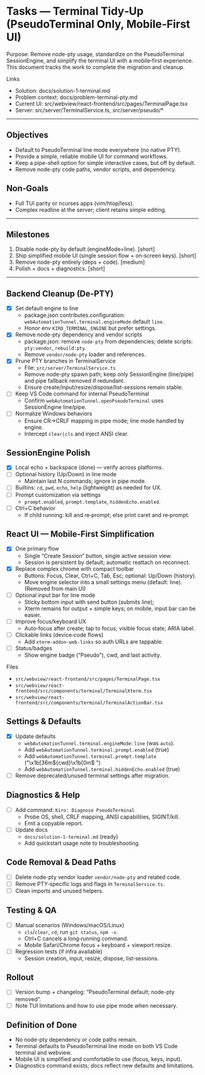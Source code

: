 # Tasks — Terminal Tidy‑Up (PseudoTerminal Only, Mobile‑First UI)

Purpose: Remove node-pty usage, standardize on the PseudoTerminal SessionEngine, and simplify the terminal UI with a mobile‑first experience. This document tracks the work to complete the migration and cleanup.

Links
- Solution: docs/solution-1-terminal.md
- Problem context: docs/problem-terminal-pty.md
- Current UI: src/webview/react-frontend/src/pages/TerminalPage.tsx
- Server: src/server/TerminalService.ts, src/server/pseudo/*

---

## Objectives

- Default to PseudoTerminal line mode everywhere (no native PTY).
- Provide a simple, reliable mobile UI for command workflows.
- Keep a pipe-shell option for simple interactive cases, but off by default.
- Remove node-pty code paths, vendor scripts, and dependency.

## Non‑Goals

- Full TUI parity or ncurses apps (vim/htop/less).
- Complex readline at the server; client retains simple editing.

---

## Milestones

1) Disable node-pty by default (engineMode=line). [short]
2) Ship simplified mobile UI (single session flow + on‑screen keys). [short]
3) Remove node-pty entirely (deps + code). [medium]
4) Polish + docs + diagnostics. [short]

---

## Backend Cleanup (De‑PTY)

- [x] Set default engine to line
  - package.json contributes.configuration: `webAutomationTunnel.terminal.engineMode` default `line`.
  - Honor env `KIRO_TERMINAL_ENGINE` but prefer settings.
- [x] Remove node-pty dependency and vendor scripts
  - package.json: remove `node-pty` from dependencies; delete scripts: `pty:vendor`, `rebuild:pty`.
  - Remove `vendor/node-pty` loader and references.
- [x] Prune PTY branches in TerminalService
  - File: `src/server/TerminalService.ts`
  - Remove node-pty spawn path; keep only SessionEngine (line/pipe) and pipe fallback removed if redundant.
  - Ensure create/input/resize/dispose/list-sessions remain stable.
- [ ] Keep VS Code command for internal PseudoTerminal
  - Confirm `webAutomationTunnel.openPseudoTerminal` uses SessionEngine line/pipe.
- [ ] Normalize Windows behaviors
  - Ensure CR→CRLF mapping in pipe mode; line mode handled by engine.
  - Intercept `clear|cls` and inject ANSI clear.

## SessionEngine Polish

- [x] Local echo + backspace (done) — verify across platforms.
- [ ] Optional history (Up/Down) in line mode
  - Maintain last N commands; ignore in pipe mode.
- [ ] Builtins: `cd`, `pwd`, `echo`, `help` (lightweight) as needed for UX.
- [ ] Prompt customization via settings
  - `prompt.enabled`, `prompt.template`, `hiddenEcho.enabled`.
- [ ] Ctrl+C behavior
  - If child running: kill and re‑prompt; else print caret and re‑prompt.

## React UI — Mobile‑First Simplification

- [x] One primary flow
  - Single “Create Session” button, single active session view.
  - Session is persistent by default; automatic reattach on reconnect.
- [x] Replace complex chrome with compact toolbar
  - Buttons: Focus, Clear, Ctrl+C, Tab, Esc; optional: Up/Down (history).
  - Move engine selector into a small settings menu (default: line). (Removed from main UI)
- [ ] Optional input bar for line mode
  - Sticky bottom input with send button (submits line);
  - Xterm remains for output + simple keys; on mobile, input bar can be easier.
- [ ] Improve focus/keyboard UX
  - Auto‑focus after create; tap to focus; visible focus state; ARIA label.
- [ ] Clickable links (device‑code flows)
  - Add `xterm-addon-web-links` so auth URLs are tappable.
- [ ] Status/badges
  - Show engine badge (“Pseudo”), cwd, and last activity.

Files
- `src/webview/react-frontend/src/pages/TerminalPage.tsx`
- `src/webview/react-frontend/src/components/terminal/TerminalXterm.tsx`
- `src/webview/react-frontend/src/components/terminal/TerminalActionBar.tsx`

## Settings & Defaults

- [x] Update defaults
  - `webAutomationTunnel.terminal.engineMode`: `line` (was `auto`).
  - Add `webAutomationTunnel.terminal.prompt.enabled` (true)
  - Add `webAutomationTunnel.terminal.prompt.template` ("\x1b[36m${cwd}\x1b[0m$ ")
  - Add `webAutomationTunnel.terminal.hiddenEcho.enabled` (true)
- [ ] Remove deprecated/unused terminal settings after migration.

## Diagnostics & Help

- [ ] Add command: `Kiro: Diagnose PseudoTerminal`
  - Probe OS, shell, CRLF mapping, ANSI capabilities, SIGINT/kill.
  - Emit a copyable report.
- [ ] Update docs
  - `docs/solution-1-terminal.md` (ready)
  - Add quickstart usage note to troubleshooting.

## Code Removal & Dead Paths

- [ ] Delete node-pty vendor loader `vendor/node-pty` and related code.
- [ ] Remove PTY‑specific logs and flags in `TerminalService.ts`.
- [ ] Clean imports and unused helpers.

## Testing & QA

- [ ] Manual scenarios (Windows/macOS/Linux)
  - `cls`/`clear`, `cd`, run `git status`, `npm -v`.
  - Ctrl+C cancels a long‑running command.
  - Mobile Safari/Chrome focus + keyboard + viewport resize.
- [ ] Regression tests (if infra available)
  - Session creation, input, resize, dispose, list‑sessions.

## Rollout

- [ ] Version bump + changelog: “PseudoTerminal default; node-pty removed”.
- [ ] Note TUI limitations and how to use pipe mode when necessary.

## Definition of Done

- No node-pty dependency or code paths remain.
- Terminal defaults to PseudoTerminal line mode on both VS Code terminal and webview.
- Mobile UI is simplified and comfortable to use (focus, keys, input).
- Diagnostics command exists; docs reflect new defaults and limitations.
